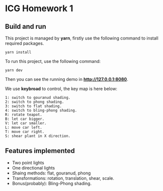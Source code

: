 # ICG Homework 1

## Build and run

This project is managed by **yarn**, firstly use the following command to
install required packages.  

```
yarn install
```

To run this project, use the following command:  

```
yarn dev
```

Then you can see the running demo in **http://127.0.0.1:8080**.  

We use **keybroad** to control, the key map is here below:  

```
1: switch to gouranud shading.
2: switch to phong shading.
3: switch to flat shading.
4: switch to bling-phong shading.
R: rotate teapot.
B: let car bigger.
V: let car smaller.
L: move car left.
T: move car right.
S: shear plant in X direction.
```

## Features implemented

- Two point lights
- One directional lights
- Shaing methods: flat, gouranud, phong
- Transformations: rotation, translation, shear, scale.
- Bonus(probably): Bling-Phong shading.
